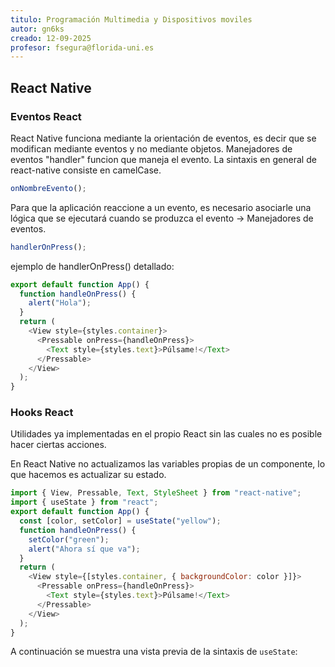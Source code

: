 ```yaml
---
titulo: Programación Multimedia y Dispositivos moviles
autor: gn6ks
creado: 12-09-2025
profesor: fsegura@florida-uni.es
---
```


## React Native

### Eventos React

React Native funciona mediante la orientación de eventos, es decir que se modifican mediante eventos y no mediante objetos.
Manejadores de eventos "handler" funcion que maneja el evento.
La sintaxis en general de react-native consiste en camelCase.

```javascript
onNombreEvento();
```

Para que la aplicación reaccione a un evento, es necesario
asociarle una lógica que se ejecutará cuando se produzca el
evento -> Manejadores de eventos.

```javascript
handlerOnPress();
```

ejemplo de handlerOnPress() detallado:

```javascript
export default function App() {
  function handleOnPress() {
    alert("Hola");
  }
  return (
    <View style={styles.container}>
      <Pressable onPress={handleOnPress}>
        <Text style={styles.text}>Púlsame!</Text>
      </Pressable>
    </View>
  );
}
```

### Hooks React

Utilidades ya implementadas en el propio React sin las cuales no es posible hacer ciertas acciones.

En React Native no actualizamos las variables
propias de un componente, lo que hacemos es actualizar su
estado.

```javascript
import { View, Pressable, Text, StyleSheet } from "react-native";
import { useState } from "react";
export default function App() {
  const [color, setColor] = useState("yellow");
  function handleOnPress() {
    setColor("green");
    alert("Ahora sí que va");
  }
  return (
    <View style={[styles.container, { backgroundColor: color }]}>
      <Pressable onPress={handleOnPress}>
        <Text style={styles.text}>Púlsame!</Text>
      </Pressable>
    </View>
  );
}
```
A continuación se muestra una vista previa de la sintaxis de `useState`: